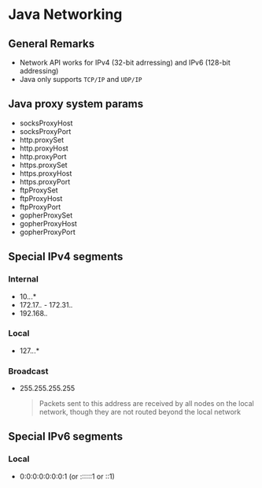 # Java Networking

## General Remarks

* Network API works for IPv4 (32-bit adrressing) and IPv6 (128-bit addressing)
* Java only supports ```TCP/IP``` and ```UDP/IP```
 
## Java proxy system params

* socksProxyHost
* socksProxyPort
* http.proxySet
* http.proxyHost
* http.proxyPort
* https.proxySet
* https.proxyHost
* https.proxyPort
* ftpProxySet
* ftpProxyHost
* ftpProxyPort
* gopherProxySet 
* gopherProxyHost
* gopherProxyPort 
 
## Special IPv4 segments
 
### Internal

* 10.*.*.* 
* 172.17.*.* - 172.31.*.*
* 192.168.*.*
 
### Local
 
* 127.*.*.*
 
### Broadcast
 
* 255.255.255.255
    > Packets sent to this address are received by all nodes on the local network, though they are not routed beyond the local network
 
## Special IPv6 segments
 
### Local
 
* 0:0:0:0:0:0:0:1 (or ::::::1 or ::1)
 